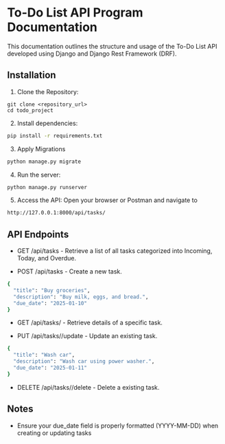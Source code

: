 # To-Do List API Program Documentation

This documentation outlines the structure and usage of the To-Do List API developed using Django and Django Rest Framework (DRF).

## Installation

1. Clone the Repository:
```
git clone <repository_url>
cd todo_project
```

2. Install dependencies:
```bash
pip install -r requirements.txt
```

3. Apply Migrations
```bash
python manage.py migrate
```

4. Run the server:
```bash
python manage.py runserver
```

5. Access the API: Open your browser or Postman and navigate to 
```bash
http://127.0.0.1:8000/api/tasks/
```

## API Endpoints

- GET /api/tasks - Retrieve a list of all tasks categorized into Incoming, Today, and Overdue.

- POST /api/tasks - Create a new task.
```bash
{
  "title": "Buy groceries",
  "description": "Buy milk, eggs, and bread.",
  "due_date": "2025-01-10"
}
```
- GET /api/tasks/<id> - Retrieve details of a specific task.

- PUT /api/tasks/<id>/update - Update an existing task.
```bash
{
  "title": "Wash car",
  "description": "Wash car using power washer.",
  "due_date": "2025-01-11"
}
```

- DELETE /api/tasks/<id>/delete - Delete a existing task.

## Notes
- Ensure your due_date field is properly formatted (YYYY-MM-DD) when creating or updating tasks
